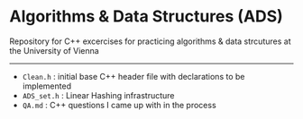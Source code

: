 # Algorithms & Data Structures (ADS) 

Repository for C++ excercises for practicing algorithms & data strcutures at the University of Vienna 

---
* `Clean.h` : initial base C++ header file with declarations to be implemented
* `ADS_set.h` : Linear Hashing infrastructure 
* `QA.md` : C++ questions I came up with in the process 